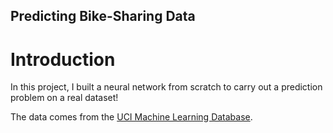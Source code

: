 ## Predicting Bike-Sharing Data

# Introduction
In this project, I built a neural network from scratch to carry out a prediction problem on a real dataset! 

The data comes from the [UCI Machine Learning Database](https://archive.ics.uci.edu/ml/datasets/Bike+Sharing+Dataset).
